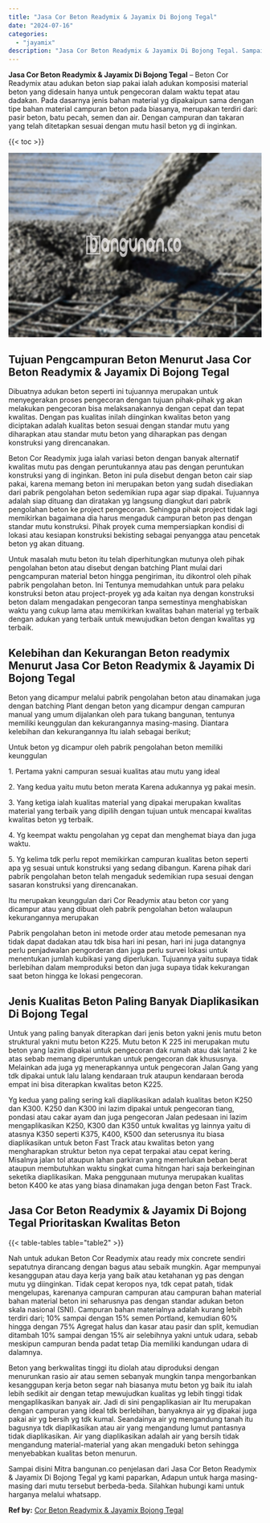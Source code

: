 ```yaml
---
title: "Jasa Cor Beton Readymix & Jayamix Di Bojong Tegal"
date: "2024-07-16"
categories: 
  - "jayamix"
description: "Jasa Cor Beton Readymix & Jayamix Di Bojong Tegal. Sampai disini Mitra bangunan.co penjelasan dari Jasa Cor Beton Readymix & Jayamix Di Bojong Tegal yg kami..."
---
```


**Jasa Cor Beton Readymix & Jayamix Di Bojong Tegal** – Beton Cor Readymix atau adukan beton siap pakai ialah adukan komposisi material beton yang didesain hanya untuk pengecoran dalam waktu tepat atau dadakan. Pada dasarnya jenis bahan material yg dipakaipun sama dengan tipe bahan material campuran beton pada biasanya, merupakan terdiri dari: pasir beton, batu pecah, semen dan air. Dengan campuran dan takaran yang telah ditetapkan sesuai dengan mutu hasil beton yg di inginkan.

{{< toc >}}

![Jasa Cor Beton Readymix & Jayamix Di Bojong Tegal](/images/jasa-cor-readymix-06.png)

## Tujuan Pengcampuran Beton Menurut Jasa Cor Beton Readymix & Jayamix Di Bojong Tegal

Dibuatnya adukan beton seperti ini tujuannya merupakan untuk menyegerakan proses pengecoran dengan tujuan pihak-pihak yg akan melakukan pengecoran bisa melaksanakannya dengan cepat dan tepat kwalitas. Dengan pas kualitas inilah diinginkan kwalitas beton yang diciptakan adalah kualitas beton sesuai dengan standar mutu yang diharapkan atau standar mutu beton yang diharapkan pas dengan konstruksi yang direncanakan.

Beton Cor Readymix juga ialah variasi beton dengan banyak alternatif kwalitas mutu pas dengan peruntukannya atau pas dengan peruntukan konstruksi yang di inginkan. Beton ini pula disebut dengan beton cair siap pakai, karena memang beton ini merupakan beton yang sudah disediakan dari pabrik pengolahan beton sedemikian rupa agar siap dipakai. Tujuannya adalah siap dituang dan diratakan yg langsung diangkut dari pabrik pengolahan beton ke project pengecoran. Sehingga pihak project tidak lagi memikirkan bagaimana dia harus mengaduk campuran beton pas dengan standar mutu konstruksi. Pihak proyek cuma mempersiapkan kondisi di lokasi atau kesiapan konstruksi bekisting sebagai penyangga atau pencetak beton yg akan dituang.

Untuk masalah mutu beton itu telah diperhitungkan mutunya oleh pihak pengolahan beton atau disebut dengan batching Plant mulai dari pengcampuran material beton hingga pengiriman, itu dikontrol oleh pihak pabrik pengolahan beton. Ini Tentunya memudahkan untuk para pelaku konstruksi beton atau project-proyek yg ada kaitan nya dengan konstruksi beton dalam mengadakan pengecoran tanpa semestinya menghabiskan waktu yang cukup lama atau memikirkan kwalitas bahan material yg terbaik dengan adukan yang terbaik untuk mewujudkan beton dengan kwalitas yg terbaik.

## Kelebihan dan Kekurangan Beton readymix Menurut Jasa Cor Beton Readymix & Jayamix Di Bojong Tegal

Beton yang dicampur melalui pabrik pengolahan beton atau dinamakan juga dengan batching Plant dengan beton yang dicampur dengan campuran manual yang umum dijalankan oleh para tukang bangunan, tentunya memiliki keunggulan dan kekurangannya masing-masing. Diantara kelebihan dan kekurangannya Itu ialah sebagai berikut;

Untuk beton yg dicampur oleh pabrik pengolahan beton memiliki keunggulan

1\. Pertama yakni campuran sesuai kualitas atau mutu yang ideal

2\. Yang kedua yaitu mutu beton merata Karena adukannya yg pakai mesin.

3\. Yang ketiga ialah kualitas material yang dipakai merupakan kwalitas material yang terbaik yang dipilih dengan tujuan untuk mencapai kwalitas kwalitas beton yg terbaik.

4\. Yg keempat waktu pengolahan yg cepat dan menghemat biaya dan juga waktu.

5\. Yg kelima tdk perlu repot memikirkan campuran kualitas beton seperti apa yg sesuai untuk konstruksi yang sedang dibangun. Karena pihak dari pabrik pengolahan beton telah mengaduk sedemikian rupa sesuai dengan sasaran konstruksi yang direncanakan.

Itu merupakan keunggulan dari Cor Readymix atau beton cor yang dicampur atau yang dibuat oleh pabrik pengolahan beton walaupun kekurangannya merupakan

Pabrik pengolahan beton ini metode order atau metode pemesanan nya tidak dapat dadakan atau tdk bisa hari ini pesan, hari ini juga datangnya perlu penjadwalan pengorderan dan juga perlu survei lokasi untuk menentukan jumlah kubikasi yang diperlukan. Tujuannya yaitu supaya tidak berlebihan dalam memproduksi beton dan juga supaya tidak kekurangan saat beton hingga ke lokasi pengecoran.

## Jenis Kualitas Beton Paling Banyak Diaplikasikan Di Bojong Tegal

Untuk yang paling banyak diterapkan dari jenis beton yakni jenis mutu beton struktural yakni mutu beton K225. Mutu beton K 225 ini merupakan mutu beton yang lazim dipakai untuk pengecoran dak rumah atau dak lantai 2 ke atas sebab memang diperuntukan untuk pengecoran dak khususnya. Melainkan ada juga yg menerapkannya untuk pengecoran Jalan Gang yang tdk dipakai untuk lalu lalang kendaraan truk ataupun kendaraan beroda empat ini bisa diterapkan kwalitas beton K225.

Yg kedua yang paling sering kali diaplikasikan adalah kualitas beton K250 dan K300. K250 dan K300 ini lazim dipakai untuk pengecoran tiang, pondasi atau cakar ayam dan juga pengecoran Jalan pedesaan ini lazim mengaplikasikan K250, K300 dan K350 untuk kwalitas yg lainnya yaitu di atasnya K350 seperti K375, K400, K500 dan seterusnya itu biasa diaplikasikan untuk beton Fast Track atau kwalitas beton yang mengharapkan struktur beton nya cepat terpakai atau cepat kering. Misalnya jalan tol ataupun lahan parkiran yang memerlukan beban berat ataupun membutuhkan waktu singkat cuma hitngan hari saja berkeinginan seketika diaplikasikan. Maka penggunaan mutunya merupakan kualitas beton K400 ke atas yang biasa dinamakan juga dengan beton Fast Track.

## Jasa Cor Beton Readymix & Jayamix Di Bojong Tegal Prioritaskan Kwalitas Beton

{{< table-tables table="table2" >}}

Nah untuk adukan Beton Cor Readymix atau ready mix concrete sendiri sepatutnya dirancang dengan bagus atau sebaik mungkin. Agar mempunyai kesanggupan atau daya kerja yang baik atau ketahanan yg pas dengan mutu yg diinginkan. Tidak cepat keropos nya, tdk cepat patah, tidak mengelupas, karenanya campuran campuran atau campuran bahan material bahan material beton ini seharusnya pas dengan standar adukan beton skala nasional (SNI). Campuran bahan materialnya adalah kurang lebih terdiri dari; 10% sampai dengan 15% semen Portland, kemudian 60% hingga dengan 75% Agregat halus dan kasar atau pasir dan split, kemudian ditambah 10% sampai dengan 15% air selebihnya yakni untuk udara, sebab meskipun campuran benda padat tetap Dia memiliki kandungan udara di dalamnya.

Beton yang berkwalitas tinggi itu diolah atau diproduksi dengan menurunkan rasio air atau semen sebanyak mungkin tanpa mengorbankan kesanggupan kerja beton segar nah biasanya mutu beton yg baik itu ialah lebih sedikit air dengan tetap mewujudkan kualitas yg lebih tinggi tidak mengaplikasikan banyak air. Jadi di sini pengaplikasian air Itu merupakan dengan campuran yang ideal tdk berlebihan, banyaknya air yg dipakai juga pakai air yg bersih yg tdk kumal. Seandainya air yg mengandung tanah itu bagusnya tdk diaplikasikan atau air yang mengandung lumut pantasnya tidak diaplikasikan. Air yang diaplikasikan adalah air yang bersih tidak mengandung material-material yang akan mengaduki beton sehingga menyebabkan kualitas beton menurun.

Sampai disini Mitra bangunan.co penjelasan dari Jasa Cor Beton Readymix & Jayamix Di Bojong Tegal yg kami paparkan, Adapun untuk harga masing-masing dari mutu tersebut berbeda-beda. Silahkan hubungi kami untuk harganya melalui whatsapp.

**Ref by:** [Cor Beton Readymix & Jayamix Bojong Tegal](https://id.wikipedia.org/wiki/Cor)
